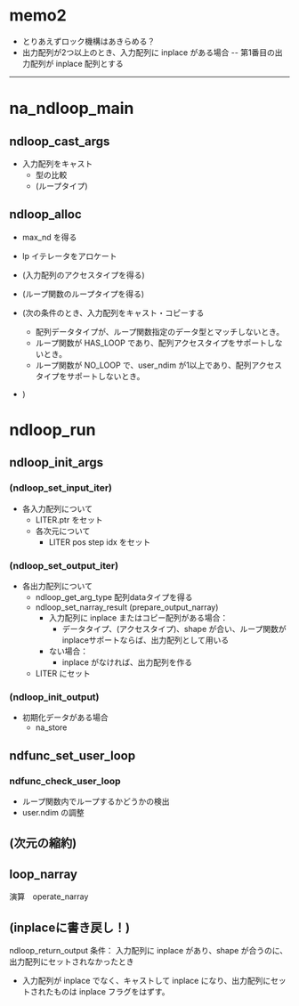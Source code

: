 # memo2
- とりあえずロック機構はあきらめる？
- 出力配列が2つ以上のとき、入力配列に inplace がある場合
-- 第1番目の出力配列が inplace 配列とする

-------

# na_ndloop_main
## ndloop_cast_args
- 入力配列をキャスト
  - 型の比較
  - (ループタイプ)

## ndloop_alloc
- max_nd を得る
- lp イテレータをアロケート

- (入力配列のアクセスタイプを得る)
- (ループ関数のループタイプを得る)
- (次の条件のとき、入力配列をキャスト・コピーする
  - 配列データタイプが、ループ関数指定のデータ型とマッチしないとき。
  - ループ関数が HAS_LOOP であり、配列アクセスタイプをサポートしないとき。
  - ループ関数が NO_LOOP で、user_ndim が1以上であり、配列アクセスタイプをサポートしないとき。
- )

# ndloop_run
## ndloop_init_args

### (ndloop_set_input_iter)
- 各入力配列について
  - LITER.ptr をセット
  - 各次元について
    - LITER pos step idx をセット

### (ndloop_set_output_iter)
- 各出力配列について
  - ndloop_get_arg_type 配列dataタイプを得る
  - ndloop_set_narray_result (prepare_output_narray)
    - 入力配列に inplace またはコピー配列がある場合：
      - データタイプ、(アクセスタイプ)、shape が合い、ループ関数がinplaceサポートならば、出力配列として用いる
    - ない場合：
      - inplace がなければ、出力配列を作る
  - LITER にセット

### (ndloop_init_output)
- 初期化データがある場合
  - na_store

## ndfunc_set_user_loop
### ndfunc_check_user_loop
- ループ関数内でループするかどうかの検出
- user.ndim の調整

## (次元の縮約)

## loop_narray
演算　operate_narray

## (inplaceに書き戻し！)
ndloop_return_output
条件： 入力配列に inplace があり、shape が合うのに、出力配列にセットされなかったとき

- 入力配列が inplace でなく、キャストして inplace になり、出力配列にセットされたものは
  inplace フラグをはずす。
